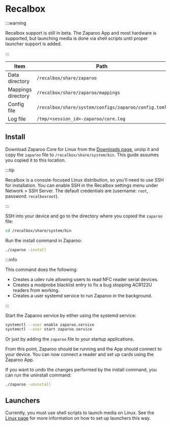 # Recalbox

:::warning

Recalbox support is still in beta. The Zaparoo App and most hardware is supported, but launching media is done via shell scripts until proper launcher support is added.

:::

| Item               | Path                                                 |
| ------------------ | ---------------------------------------------------- |
| Data directory     | `/recalbox/share/zaparoo`                            |
| Mappings directory | `/recalbox/share/zaparoo/mappings`                   |
| Config file        | `/recalbox/share/system/configs/zaparoo/config.toml` |
| Log file           | `/tmp/<session_id>-zaparoo/core.log`                 |

## Install

Download Zaparoo Core for Linux from the [Downloads page](/downloads/), unzip it and copy
the `zaparoo` file to `/recalbox/share/system/bin`. This guide assumes you copied it to this location.

:::tip

Recalbox is a console-focused Linux distribution, so you'll need to use SSH for installation. You can enable SSH in the Recalbox settings menu under Network > SSH Server. The default credentials are (username: `root`, password: `recalboxroot`).

:::

SSH into your device and go to the directory where you copied the `zaparoo` file:

```bash
cd /recalbox/share/system/bin
```

Run the install command in Zaparoo:

```bash
./zaparoo -install
```

:::info

This command does the following:

- Creates a udev rule allowing users to read NFC reader serial devices.
- Creates a modprobe blacklist entry to fix a bug stopping ACR122U readers from working.
- Creates a user systemd service to run Zaparoo in the background.

:::

Start the Zaparoo service by either using the systemd service:

```bash
systemctl --user enable zaparoo.service
systemctl --user start zaparoo.service
```

Or just by adding the `zaparoo` file to your startup applications.

From this point, Zaparoo should be running and the App should connect to your device. You can now connect a reader and set up cards using the Zaparoo App.

If you want to undo the changes performed by the install command, you can run the uninstall command:

```bash
./zaparoo -uninstall
```

## Launchers

Currently, you must use shell scripts to launch media on Linux. See the [Linux page](./linux.md#launchers) for more information on how to set up launchers this way.
